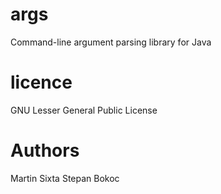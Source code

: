 args
====

Command-line argument parsing library for Java

licence
=======
GNU Lesser General Public License

Authors
=======
Martin Sixta
Stepan Bokoc


